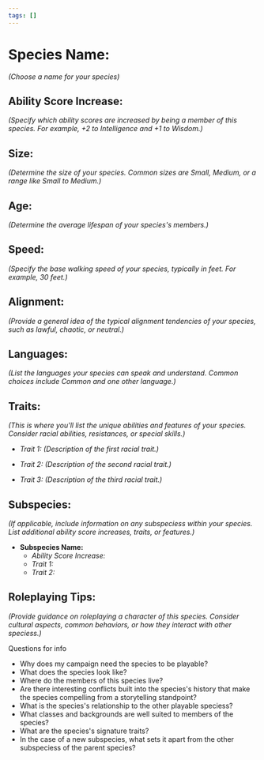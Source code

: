 ```yaml
---
tags: []
---
```

# Species Name:
*(Choose a name for your species)*

## Ability Score Increase:
*(Specify which ability scores are increased by being a member of this species. For example, +2 to Intelligence and +1 to Wisdom.)*

## Size:
*(Determine the size of your species. Common sizes are Small, Medium, or a range like Small to Medium.)*

## Age:
*(Determine the average lifespan of your species's members.)*

## Speed:
*(Specify the base walking speed of your species, typically in feet. For example, 30 feet.)*

## Alignment:
*(Provide a general idea of the typical alignment tendencies of your species, such as lawful, chaotic, or neutral.)*

## Languages:
*(List the languages your species can speak and understand. Common choices include Common and one other language.)*

## Traits:
*(This is where you'll list the unique abilities and features of your species. Consider racial abilities, resistances, or special skills.)*

- *Trait 1:*
  *(Description of the first racial trait.)*

- *Trait 2:*
  *(Description of the second racial trait.)*

- *Trait 3:*
  *(Description of the third racial trait.)*

## Subspecies:
*(If applicable, include information on any subspeciess within your species. List additional ability score increases, traits, or features.)*

- **Subspecies Name:**
  - *Ability Score Increase:*
  - *Trait 1:*
  - *Trait 2:*

## Roleplaying Tips:
*(Provide guidance on roleplaying a character of this species. Consider cultural aspects, common behaviors, or how they interact with other speciess.)*


Questions for info

- Why does my campaign need the species to be playable?
- What does the species look like?
- Where do the members of this species live?
- Are there interesting conflicts built into the species's history that make the species compelling from a storytelling standpoint?
- What is the species's relationship to the other playable speciess?
- What classes and backgrounds are well suited to members of the species?
- What are the species's signature traits?
- In the case of a new subspecies, what sets it apart from the other subspeciess of the parent species?